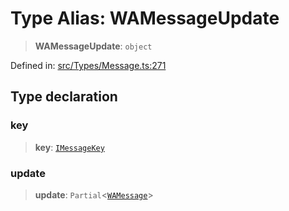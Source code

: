 # Type Alias: WAMessageUpdate

> **WAMessageUpdate**: `object`

Defined in: [src/Types/Message.ts:271](https://github.com/Riders004/Tv/blob/3d6aaf6f3efb499dc9d0ca82bb24083bb45a8478/src/Types/Message.ts#L271)

## Type declaration

### key

> **key**: [`IMessageKey`](../namespaces/proto/interfaces/IMessageKey.md)

### update

> **update**: `Partial`\<[`WAMessage`](WAMessage.md)\>

